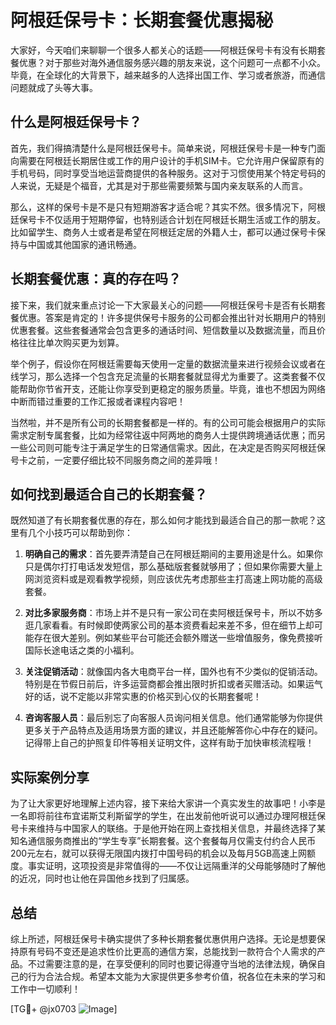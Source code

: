 # 阿根廷保号卡：长期套餐优惠揭秘

大家好，今天咱们来聊聊一个很多人都关心的话题——阿根廷保号卡有没有长期套餐优惠？对于那些对海外通信服务感兴趣的朋友来说，这个问题可一点都不小众。毕竟，在全球化的大背景下，越来越多的人选择出国工作、学习或者旅游，而通信问题就成了头等大事。

## 什么是阿根廷保号卡？

首先，我们得搞清楚什么是阿根廷保号卡。简单来说，阿根廷保号卡是一种专门面向需要在阿根廷长期居住或工作的用户设计的手机SIM卡。它允许用户保留原有的手机号码，同时享受当地运营商提供的各种服务。这对于习惯使用某个特定号码的人来说，无疑是个福音，尤其是对于那些需要频繁与国内亲友联系的人而言。

那么，这样的保号卡是不是只有短期游客才适合呢？其实不然。很多情况下，阿根廷保号卡不仅适用于短期停留，也特别适合计划在阿根廷长期生活或工作的朋友。比如留学生、商务人士或者是希望在阿根廷定居的外籍人士，都可以通过保号卡保持与中国或其他国家的通讯畅通。

## 长期套餐优惠：真的存在吗？

接下来，我们就来重点讨论一下大家最关心的问题——阿根廷保号卡是否有长期套餐优惠。答案是肯定的！许多提供保号卡服务的公司都会推出针对长期用户的特别优惠套餐。这些套餐通常会包含更多的通话时间、短信数量以及数据流量，而且价格往往比单次购买更为划算。

举个例子，假设你在阿根廷需要每天使用一定量的数据流量来进行视频会议或者在线学习，那么选择一个包含充足流量的长期套餐就显得尤为重要了。这类套餐不仅能帮助你节省开支，还能让你享受到更稳定的服务质量。毕竟，谁也不想因为网络中断而错过重要的工作汇报或者课程内容吧！

当然啦，并不是所有公司的长期套餐都是一样的。有的公司可能会根据用户的实际需求定制专属套餐，比如为经常往返中阿两地的商务人士提供跨境通话优惠；而另一些公司则可能专注于满足学生的日常通信需求。因此，在决定是否购买阿根廷保号卡之前，一定要仔细比较不同服务商之间的差异哦！

## 如何找到最适合自己的长期套餐？

既然知道了有长期套餐优惠的存在，那么如何才能找到最适合自己的那一款呢？这里有几个小技巧可以帮助到你：

1. **明确自己的需求**：首先要弄清楚自己在阿根廷期间的主要用途是什么。如果你只是偶尔打打电话发发短信，那么基础版套餐就够用了；但如果你需要大量上网浏览资料或是观看教学视频，则应该优先考虑那些主打高速上网功能的高级套餐。
   
2. **对比多家服务商**：市场上并不是只有一家公司在卖阿根廷保号卡，所以不妨多逛几家看看。有时候即使两家公司的基本资费看起来差不多，但在细节上却可能存在很大差别。例如某些平台可能还会额外赠送一些增值服务，像免费接听国际长途电话之类的小福利。

3. **关注促销活动**：就像国内各大电商平台一样，国外也有不少类似的促销活动。特别是在节假日前后，许多运营商都会推出限时折扣或者买赠活动。如果运气好的话，说不定能以非常实惠的价格买到心仪的长期套餐呢！

4. **咨询客服人员**：最后别忘了向客服人员询问相关信息。他们通常能够为你提供更多关于产品特点及适用场景方面的建议，并且还能解答你心中存在的疑问。记得带上自己的护照复印件等相关证明文件，这样有助于加快审核流程哦！

## 实际案例分享

为了让大家更好地理解上述内容，接下来给大家讲一个真实发生的故事吧！小李是一名即将前往布宜诺斯艾利斯留学的学生，在出发前他听说可以通过办理阿根廷保号卡来维持与中国家人的联络。于是他开始在网上查找相关信息，并最终选择了某知名通信服务商推出的“学生专享”长期套餐。这个套餐每月仅需支付约合人民币200元左右，就可以获得无限国内拨打中国号码的机会以及每月5GB高速上网额度。事实证明，这项投资是非常值得的——不仅让远隔重洋的父母能够随时了解他的近况，同时也让他在异国他乡找到了归属感。

## 总结

综上所述，阿根廷保号卡确实提供了多种长期套餐优惠供用户选择。无论是想要保持原有号码不变还是追求性价比更高的通信方案，总能找到一款符合个人需求的产品。不过需要注意的是，在享受便利的同时也要记得遵守当地的法律法规，确保自己的行为合法合规。希望本文能为大家提供更多参考价值，祝各位在未来的学习和工作中一切顺利！

[TG💪+ @jx0703 ![Image](https://github.com/user-attachments/assets/dbca1d08-cadb-493c-b0ec-ad6f7a83f270)]